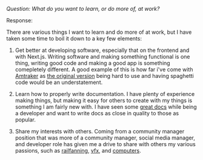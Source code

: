 *Question: What do you want to learn, or do more of, at work?*

Response: 

There are various things I want to learn and do more of at work, but I have taken some time to boil it down to a key few elements:

1. Get better at developing software, especially that on the frontend and with Next.js. Writing software and making something functional is one thing, writing good code and making a good app is something comepletely different. A good example of this is how far i've come with [Amtraker](https://amtraker) as [the original version](https://beta.amtrak.cc/) being hard to use and having spaghetti code would be an understatement. 

2. Learn how to properly write documentation. I have plenty of experience making things, but making it easy for others to create with my things is something I am fairly new with. I have seen some [great docs](https://discord.js.org/#/docs/discord.js/stable/general/welcome) while being a developer and want to write docs as close in quality to those as popular.

3. Share my interests with others. Coming from a community manager position that was more of a community manager, social media manager, and developer role has given me a drive to share with others my various passions, such as [railfanning](https://youtu.be/QrxjoRl6rEk?t=75), [vfx](https://www.youtube.com/watch?v=EFS51s2bS_M), and [computers](https://www.youtube.com/watch?v=FCwqBrUNP3Q).